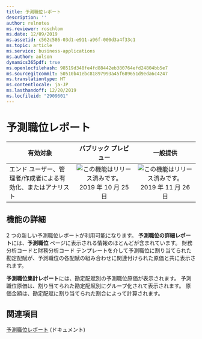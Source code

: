 ```yaml
---
title: 予測職位レポート
description: ''
author: relnotes
ms.reviewer: roschlom
ms.date: 12/09/2019
ms.assetid: c562c586-03d1-e911-a96f-000d3a4f33c1
ms.topic: article
ms.service: business-applications
ms.author: aolson
dynamics365pdf: true
ms.openlocfilehash: 98519d348fe4fd88442eb380764efd24804bb5e7
ms.sourcegitcommit: 50510b41ebc81897993a45f689651d9eda6c4247
ms.translationtype: HT
ms.contentlocale: ja-JP
ms.lasthandoff: 12/20/2019
ms.locfileid: "2909601"
---
```

# <a name="forecast-position-reports"></a>予測職位レポート


| 有効対象    |  パブリック プレビュー | 一般提供 | 
| ---------- | :----------: |:----------: |
|エンド ユーザー、管理者/作成者による有効化、またはアナリスト|![この機能はリリース済みです。](/dynamics365-release-plan/media/green-checkmark.png "この機能はリリース済みです。") 2019 年 10 月 25 日| ![この機能はリリース済みです。](/dynamics365-release-plan/media/green-checkmark.png "この機能はリリース済みです。") 2019 年 11 月 26 日|






## <a name="feature-details"></a>機能の詳細
<!--feature detail start -->
2 つの新しい予測職位レポートが利用可能になります。 **予測職位の詳細レポート**には、**予測職位** ページに表示される情報のほとんどが含まれています。 財務分析コードと財務分析コード テンプレートを介して予測職位に割り当てられた勘定配賦が、予測職位の各配賦の組み合わせに関連付けられた原価と共に表示されます。 

**予測職位集計レポート**には、勘定配賦別の予測職位原価が表示されます。 予測職位原価は、割り当てられた勘定配賦別にグループ化されて表示されます。 原価金額は、勘定配賦に割り当てられた割合によって計算されます。
<!--feature detail end -->










## <a name="see-also"></a>関連項目

[予測職位レポート](https://docs.microsoft.com/dynamics365/finance/public-sector/forecast-position-reports) (ドキュメント)
